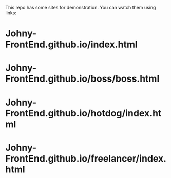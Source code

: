 This repo has some sites for demonstration.
You can watch them using links:
# Johny-FrontEnd.github.io/index.html
# Johny-FrontEnd.github.io/boss/boss.html
# Johny-FrontEnd.github.io/hotdog/index.html
# Johny-FrontEnd.github.io/freelancer/index.html
